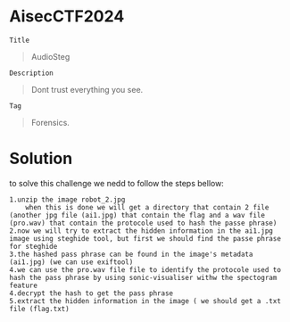 # AisecCTF2024

`Title`
> AudioSteg

`Description`
> Dont trust everything you see.

`Tag`
> Forensics.

# Solution

to solve this challenge we nedd to follow the steps bellow: 

	1.unzip the image robot_2.jpg
		when this is done we will get a directory that contain 2 file (another jpg file (ai1.jpg) that contain the flag and a wav file (pro.wav) that contain the protocole used to hash the passe phrase)
	2.now we will try to extract the hidden information in the ai1.jpg image using steghide tool, but first we should find the passe phrase for steghide
	3.the hashed pass phrase can be found in the image's metadata (ai1.jpg) (we can use exiftool)
	4.we can use the pro.wav file file to identify the protocole used to hash the pass phrase by using sonic-visualiser withw the spectogram feature
	4.decrypt the hash to get the pass phrase
	5.extract the hidden information in the image ( we should get a .txt file (flag.txt)
	